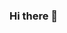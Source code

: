 ### Hi there 👋

<!--
**korrayt/korrayt** is a ✨ _special_ ✨ repository because its `README.md` (this file) appears on your GitHub profile.

Here are some ideas to get you started:

- 🔭 I’m currently working on
- 🌱 I’m currently learning codding
- 👯 I’m looking to collaborate on github
- 🤔 I’m looking for help with
- 💬 Ask me about anythink
- 📫 How to reach me: 
- 😄 Pronouns: 
- ⚡ Fun fact:

I'm open for any colobration for peace for everyone and privacy and as we can see now there is a lots of possibilities for everyone we just need to talk before we do anythink. we can fix this TOGETHER!!! 
and leave a better world'SSS :) for next generations... 
-->

